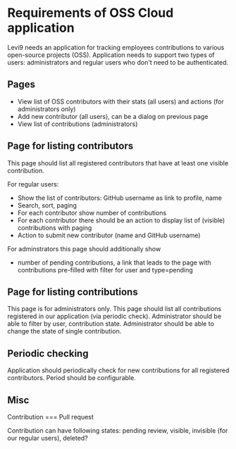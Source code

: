 # Requirements of OSS Cloud application

Levi9 needs an application for tracking employees contributions to various open-source projects (OSS). Application needs to support two types of users: administrators and regular users who don't need to be authenticated.

## Pages

* View list of OSS contributors with their stats (all users) and actions (for administrators only)
* Add new contributor (all users), can be a dialog on previous page
* View list of contributions (administrators)

## Page for listing contributors

This page should list all registered contributors that have at least one visible contribution.

For regular users:
* Show the list of contributors: GitHub username as link to profile, name 
* Search, sort, paging
* For each contributor show number of contributions
* For each contributor there should be an action to display list of (visible) contributions with paging
* Action to submit new contributor (name and GitHub username)

For adminstrators this page should additionally show
* number of pending contributions, a link that leads to the page with contributions pre-filled with filter for user and type=pending

## Page for listing contributions

This page is for administrators only.
This page should list all contributions registered in our application (via periodic check).
Administrator should be able to filter by user, contribution state.
Administrator should be able to change the state of single contribution.

## Periodic checking

Application should periodically check for new contributions for all registered contributors. Period should be configurable.

## Misc 

Contribution === Pull request

Contribution can have following states: pending review, visible, invisible (for our regular users), deleted?